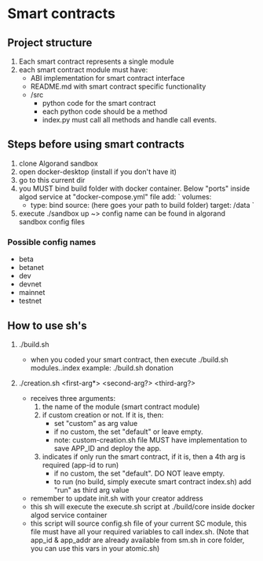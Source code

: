 # Smart contracts

## Project structure

1. Each smart contract represents a single module
2. each smart contract module must have:
    - ABI implementation for smart contract interface
    - README.md with smart contract specific functionality
    - /src
        - python code for the smart contract 
        - each python code should be a method
        - index.py must call all methods and handle call events.

## Steps before using smart contracts

1. clone Algorand sandbox
2. open docker-desktop (install if you don't have it)
3. go to this current dir
4. you MUST bind build folder with docker container. Below "ports" inside algod service at "docker-compose.yml" file add:
`
volumes:
      - type: bind
        source: (here goes your path to build folder)
        target: /data
` 
5. execute ./sandbox up <config-name> ~> config name can be found in algorand sandbox config files

### Possible config names
- beta
- betanet
- dev
- devnet
- mainnet
- testnet

## How to use sh's
1. ./build.sh
    - when you coded your smart contract, then execute ./build.sh modules.<contract-folder-name>.index
    example: ./build.sh donation
    
2. ./creation.sh <first-arg*> <second-arg?> <third-arg?>
    - receives three arguments: 
        1. the name of the module (smart contract module)
        2. if custom creation or not. If it is, then: 
            - set "custom" as arg value
            - if no custom, the set "default" or leave empty.
            - note: custom-creation.sh file MUST have implementation to save APP_ID and deploy the app.
        3. indicates if only run the smart contract, if it is, then a 4th arg is required (app-id to run)
            - if no custom, the set "default". DO NOT leave empty.
            - to run (no build, simply execute smart contract index.sh) add "run" as third arg value
    - remember to update init.sh with your creator address
    - this sh will execute the execute.sh script at ./build/core inside docker algod service container
    - this script will source config.sh file of your current SC module, this file must have all your required variables to call index.sh. (Note that app_id & app_addr are already available from sm.sh in core folder, you can use this vars in your atomic.sh)